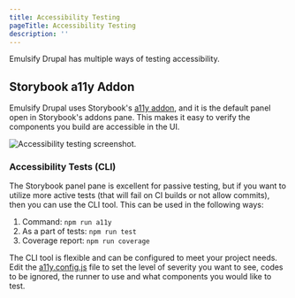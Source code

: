 ```yaml
---
title: Accessibility Testing
pageTitle: Accessibility Testing
description: ''
---
```


Emulsify Drupal has multiple ways of testing accessibility.

## Storybook a11y Addon

Emulsify Drupal uses Storybook's [a11y addon](https://github.com/storybookjs/storybook/tree/master/addons/a11y), and it is the default panel open in Storybook's addons pane. This makes it easy to verify the components you build are accessible in the UI.&#x20;

![Accessibility testing screenshot.](/images/accessibility-testing.webp)

### Accessibility Tests (CLI)

The Storybook panel pane is excellent for passive testing, but if you want to utilize more active tests (that will fail on CI builds or not allow commits), then you can use the CLI tool. This can be used in the following ways:

1. Command: `npm run a11y`
2. As a part of tests: `npm run test`
3. Coverage report: `npm run coverage`

The CLI tool is flexible and can be configured to meet your project needs. Edit the [a11y.config.js](https://github.com/emulsify-ds/emulsify-drupal/blob/master/a11y.config.js) file to set the level of severity you want to see, codes to be ignored, the runner to use and what components you would like to test.
